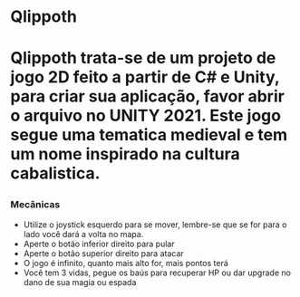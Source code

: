 <h1> Qlippoth <h1>
  
  
  <p>Qlippoth trata-se de um projeto de jogo 2D feito a partir de C# e Unity, para criar sua aplicação, favor abrir o arquivo no UNITY 2021.
  Este jogo segue uma tematica medieval e tem um nome inspirado na cultura cabalistica.</p>

  <h3>Mecânicas</h3>
  <ul>
    <li>Utilize o joystick esquerdo para se mover, lembre-se que se for para o lado você dará a volta no mapa.</li>
    <li>Aperte o botão inferior direito para pular</li>
    <li>Aperte o botão superior direito para atacar</li>
    <li>O jogo é infinito, quanto mais alto for, mais pontos terá</li>
    <li>Você tem 3 vidas, pegue os baús para recuperar HP ou dar upgrade no dano de sua magia ou espada</li>
  </ul>
